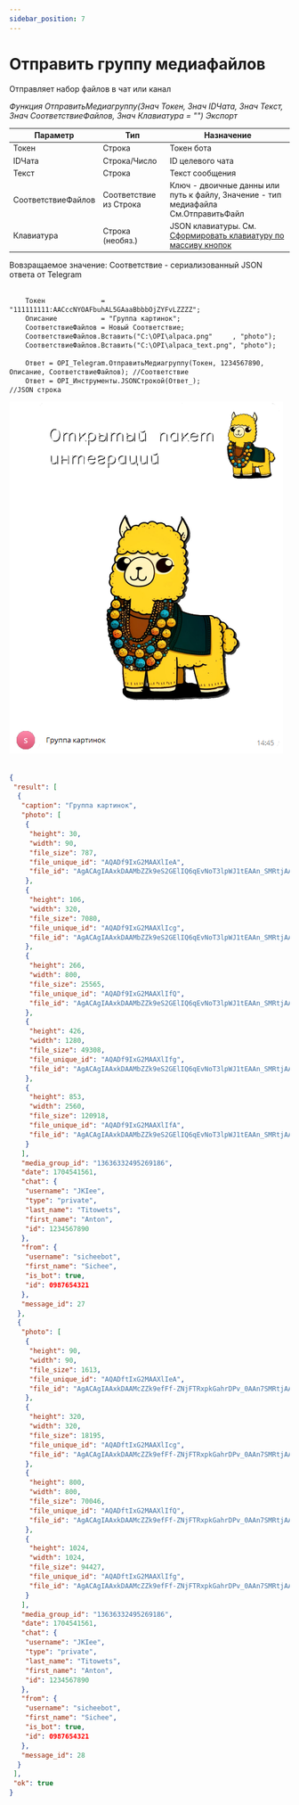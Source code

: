 ```yaml
---
sidebar_position: 7
---
```


# Отправить группу медиафайлов
Отправляет набор файлов в чат или канал


*Функция ОтправитьМедиагруппу(Знач Токен, Знач IDЧата, Знач Текст, Знач СоответствиеФайлов, Знач Клавиатура = "") Экспорт*

  | Параметр | Тип | Назначение |
  |-|-|-|
  | Токен | Строка | Токен бота |
  | IDЧата | Строка/Число | ID целевого чата |
  | Текст | Строка | Текст сообщения |
  | СоответствиеФайлов | Соответствие из Строка | Ключ - двоичные данны или путь к файлу, Значение - тип медиафайла См.ОтправитьФайл |
  | Клавиатура | Строка (необяз.) | JSON клавиатуры. См. [Сформировать клавиатуру по массиву кнопок](./%D0%A1%D1%84%D0%BE%D1%80%D0%BC%D0%B8%D1%80%D0%BE%D0%B2%D0%B0%D1%82%D1%8C%20%D0%BA%D0%BB%D0%B0%D0%B2%D0%B8%D0%B0%D1%82%D1%83%D1%80%D1%83%20%D0%BF%D0%BE%20%D0%BC%D0%B0%D1%81%D1%81%D0%B8%D0%B2%D1%83%20%D0%BA%D0%BD%D0%BE%D0%BF%D0%BE%D0%BA) |
  
  Вовзращаемое значение: Соответствие - сериализованный JSON ответа от Telegram


```bsl title="Пример кода"
	
	Токен              = "111111111:AACccNYOAFbuhAL5GAaaBbbbOjZYFvLZZZZ";
	Описание           = "Группа картинок";
	СоответствиеФайлов = Новый Соответствие;
	СоответствиеФайлов.Вставить("C:\OPI\alpaca.png"     , "photo");
	СоответствиеФайлов.Вставить("C:\OPI\alpaca_text.png", "photo");

	Ответ = OPI_Telegram.ОтправитьМедиагруппу(Токен, 1234567890, Описание, СоответствиеФайлов); //Соответствие
	Ответ = OPI_Инструменты.JSONСтрокой(Ответ_);                                                //JSON строка                                            

```

![Результат](img/10.png)

```json title="Результат"

{
 "result": [
  {
   "caption": "Группа картинок",
   "photo": [
    {
     "height": 30,
     "width": 90,
     "file_size": 787,
     "file_unique_id": "AQADf9IxG2MAAXlIeA",
     "file_id": "AgACAgIAAxkDAAMbZZk9eS2GElIQ6qEvNoT3lpWJ1tEAAn_SMRtjAAF5SCTtUEGq6AwJAQADAgADcwADNAQ"
    },
    {
     "height": 106,
     "width": 320,
     "file_size": 7080,
     "file_unique_id": "AQADf9IxG2MAAXlIcg",
     "file_id": "AgACAgIAAxkDAAMbZZk9eS2GElIQ6qEvNoT3lpWJ1tEAAn_SMRtjAAF5SCTtUEGq6AwJAQADAgADbQADNAQ"
    },
    {
     "height": 266,
     "width": 800,
     "file_size": 25565,
     "file_unique_id": "AQADf9IxG2MAAXlIfQ",
     "file_id": "AgACAgIAAxkDAAMbZZk9eS2GElIQ6qEvNoT3lpWJ1tEAAn_SMRtjAAF5SCTtUEGq6AwJAQADAgADeAADNAQ"
    },
    {
     "height": 426,
     "width": 1280,
     "file_size": 49308,
     "file_unique_id": "AQADf9IxG2MAAXlIfg",
     "file_id": "AgACAgIAAxkDAAMbZZk9eS2GElIQ6qEvNoT3lpWJ1tEAAn_SMRtjAAF5SCTtUEGq6AwJAQADAgADeQADNAQ"
    },
    {
     "height": 853,
     "width": 2560,
     "file_size": 120918,
     "file_unique_id": "AQADf9IxG2MAAXlIfA",
     "file_id": "AgACAgIAAxkDAAMbZZk9eS2GElIQ6qEvNoT3lpWJ1tEAAn_SMRtjAAF5SCTtUEGq6AwJAQADAgADdwADNAQ"
    }
   ],
   "media_group_id": "13636332495269186",
   "date": 1704541561,
   "chat": {
    "username": "JKIee",
    "type": "private",
    "last_name": "Titowets",
    "first_name": "Anton",
    "id": 1234567890
   },
   "from": {
    "username": "sicheebot",
    "first_name": "Sichee",
    "is_bot": true,
    "id": 0987654321
   },
   "message_id": 27
  },
  {
   "photo": [
    {
     "height": 90,
     "width": 90,
     "file_size": 1613,
     "file_unique_id": "AQADftIxG2MAAXlIeA",
     "file_id": "AgACAgIAAxkDAAMcZZk9efFf-ZNjFTRxpkGahrDPv_0AAn7SMRtjAAF5SCkLE2kgkDKPAQADAgADcwADNAQ"
    },
    {
     "height": 320,
     "width": 320,
     "file_size": 18195,
     "file_unique_id": "AQADftIxG2MAAXlIcg",
     "file_id": "AgACAgIAAxkDAAMcZZk9efFf-ZNjFTRxpkGahrDPv_0AAn7SMRtjAAF5SCkLE2kgkDKPAQADAgADbQADNAQ"
    },
    {
     "height": 800,
     "width": 800,
     "file_size": 70046,
     "file_unique_id": "AQADftIxG2MAAXlIfQ",
     "file_id": "AgACAgIAAxkDAAMcZZk9efFf-ZNjFTRxpkGahrDPv_0AAn7SMRtjAAF5SCkLE2kgkDKPAQADAgADeAADNAQ"
    },
    {
     "height": 1024,
     "width": 1024,
     "file_size": 94427,
     "file_unique_id": "AQADftIxG2MAAXlIfg",
     "file_id": "AgACAgIAAxkDAAMcZZk9efFf-ZNjFTRxpkGahrDPv_0AAn7SMRtjAAF5SCkLE2kgkDKPAQADAgADeQADNAQ"
    }
   ],
   "media_group_id": "13636332495269186",
   "date": 1704541561,
   "chat": {
    "username": "JKIee",
    "type": "private",
    "last_name": "Titowets",
    "first_name": "Anton",
    "id": 1234567890
   },
   "from": {
    "username": "sicheebot",
    "first_name": "Sichee",
    "is_bot": true,
    "id": 0987654321
   },
   "message_id": 28
  }
 ],
 "ok": true
}

```
